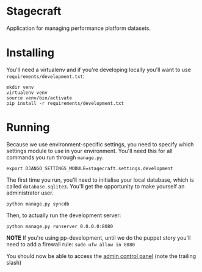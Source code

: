 # Stagecraft

Application for managing performance platform datasets.

# Installing

You'll need a virtualenv and if you're developing locally you'll want to use
``requirements/development.txt``:

```
mkdir venv
virtualenv venv
source venv/bin/activate
pip install -r requirements/development.txt
```

# Running

Because we use environment-specific settings, you need to specify which
settings module to use in your environment. You'll need this for all commands
you run through ``manage.py``.

```
export DJANGO_SETTINGS_MODULE=stagecraft.settings.development
```

The first time you run, you'll need to initialise your local database, which is
called ``database.sqlite3``. You'll get the opportunity to make yourself an
administrator user.

```
python manage.py syncdb
```

Then, to actually run the development server:

```
python manage.py runserver 0.0.0.0:8080
```

**NOTE** If you're using pp-development, until we do the puppet story you'll
need to add a firewall rule: ``sudo ufw allow in 8080``

You should now be able to access the [admin control panel](http://www.perfplat.dev:8080/admin/) (note the trailing slash)
